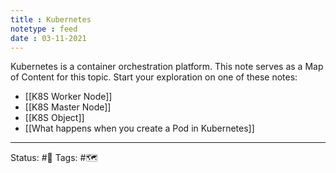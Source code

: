 ```yaml
---
title : Kubernetes
notetype : feed
date : 03-11-2021
---
```


Kubernetes is a container orchestration platform. This note serves as a Map of Content for this topic. Start your exploration on one of these notes:
- [[K8S Worker Node]]
- [[K8S Master Node]]
- [[K8S Object]]
- [[What happens when you create a Pod in Kubernetes]]



-----

Status: #🌱 
Tags: #🗺️
